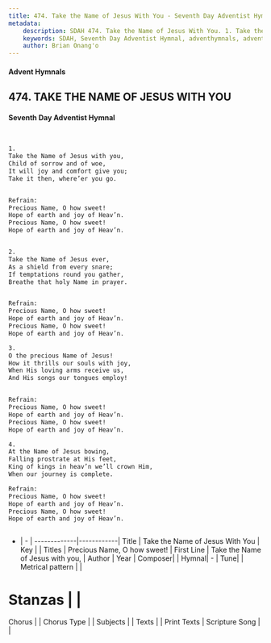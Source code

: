 ```yaml
---
title: 474. Take the Name of Jesus With You - Seventh Day Adventist Hymnal
metadata:
    description: SDAH 474. Take the Name of Jesus With You. 1. Take the Name of Jesus with you, Child of sorrow and of woe, It will joy and comfort give you; Take it then, where’er you go. 
    keywords: SDAH, Seventh Day Adventist Hymnal, adventhymnals, advent hymnals, Take the Name of Jesus With You, Take the Name of Jesus with you, ,Precious Name, O how sweet!
    author: Brian Onang'o
---
```


#### Advent Hymnals
## 474. TAKE THE NAME OF JESUS WITH YOU
#### Seventh Day Adventist Hymnal

```txt


1.
Take the Name of Jesus with you,
Child of sorrow and of woe,
It will joy and comfort give you;
Take it then, where’er you go.


Refrain:
Precious Name, O how sweet!
Hope of earth and joy of Heav’n.
Precious Name, O how sweet!
Hope of earth and joy of Heav’n.


2.
Take the Name of Jesus ever,
As a shield from every snare;
If temptations round you gather,
Breathe that holy Name in prayer.


Refrain:
Precious Name, O how sweet!
Hope of earth and joy of Heav’n.
Precious Name, O how sweet!
Hope of earth and joy of Heav’n.

3.
O the precious Name of Jesus!
How it thrills our souls with joy,
When His loving arms receive us,
And His songs our tongues employ!


Refrain:
Precious Name, O how sweet!
Hope of earth and joy of Heav’n.
Precious Name, O how sweet!
Hope of earth and joy of Heav’n.

4.
At the Name of Jesus bowing,
Falling prostrate at His feet,
King of kings in heav’n we’ll crown Him,
When our journey is complete.

Refrain:
Precious Name, O how sweet!
Hope of earth and joy of Heav’n.
Precious Name, O how sweet!
Hope of earth and joy of Heav’n.



```

- |   -  |
-------------|------------|
Title | Take the Name of Jesus With You |
Key |  |
Titles | Precious Name, O how sweet! |
First Line | Take the Name of Jesus with you, |
Author | 
Year | 
Composer|  |
Hymnal|  - |
Tune|  |
Metrical pattern | |
# Stanzas |  |
Chorus |  |
Chorus Type |  |
Subjects |  |
Texts |  |
Print Texts | 
Scripture Song |  |
  
